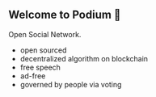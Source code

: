 ## Welcome to Podium 👋
Open Social Network.

- open sourced
- decentralized algorithm on blockchain
- free speech
- ad-free
- governed by people via voting
